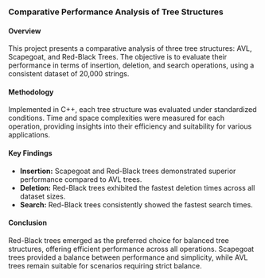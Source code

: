 ### Comparative Performance Analysis of Tree Structures

#### Overview
This project presents a comparative analysis of three tree structures: AVL, Scapegoat, and Red-Black Trees. The objective is to evaluate their performance in terms of insertion, deletion, and search operations, using a consistent dataset of 20,000 strings.

#### Methodology
Implemented in C++, each tree structure was evaluated under standardized conditions. Time and space complexities were measured for each operation, providing insights into their efficiency and suitability for various applications.

#### Key Findings
- **Insertion:** Scapegoat and Red-Black trees demonstrated superior performance compared to AVL trees.
- **Deletion:** Red-Black trees exhibited the fastest deletion times across all dataset sizes.
- **Search:** Red-Black trees consistently showed the fastest search times.

#### Conclusion
Red-Black trees emerged as the preferred choice for balanced tree structures, offering efficient performance across all operations. Scapegoat trees provided a balance between performance and simplicity, while AVL trees remain suitable for scenarios requiring strict balance.
